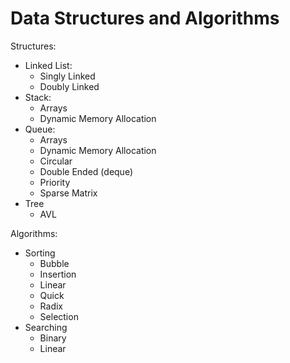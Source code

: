 # Data Structures and Algorithms

Structures:
  - Linked List:
    - Singly Linked
    - Doubly Linked
  - Stack:
    - Arrays
    - Dynamic Memory Allocation
  - Queue:
    - Arrays
    - Dynamic Memory Allocation
    - Circular
    - Double Ended (deque)
    - Priority
    - Sparse Matrix
  - Tree
    - AVL

Algorithms:
  - Sorting
    - Bubble
    - Insertion
    - Linear
    - Quick
    - Radix
    - Selection
  - Searching
    - Binary
    - Linear
